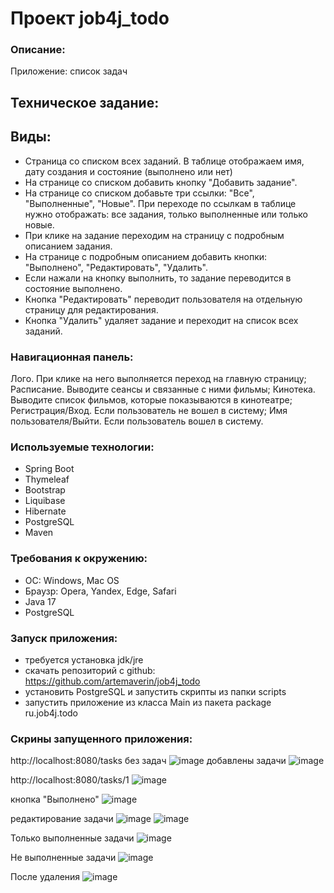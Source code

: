# Проект job4j_todo

### Описание:

Приложение: список задач

## Техническое задание:

## Виды:
- Страница со списком всех заданий. В таблице отображаем имя, дату создания и состояние (выполнено или нет)
- На странице со списком добавить кнопку "Добавить задание".
- На странице со списком добавьте три ссылки: "Все", "Выполненные", "Новые". При переходе по ссылкам в таблице нужно отображать: все задания, только выполненные или только новые.
- При клике на задание переходим на страницу с подробным описанием задания.
- На странице с подробным описанием добавить кнопки: "Выполнено", "Редактировать", "Удалить".
- Если нажали на кнопку выполнить, то задание переводится в состояние выполнено.
- Кнопка "Редактировать" переводит пользователя на отдельную страницу для редактирования.
- Кнопка "Удалить" удаляет задание и переходит на список всех заданий.

### Навигационная панель:

Лого. При клике на него выполняется переход на главную страницу;
Расписание. Выводите сеансы и связанные с ними фильмы;
Кинотека. Выводите список фильмов, которые показываются в кинотеатре;
Регистрация/Вход. Если пользователь не вошел в систему;
Имя пользователя/Выйти. Если пользователь вошел в систему.

### Используемые технологии:
- Spring Boot
- Thymeleaf
- Bootstrap
- Liquibase
- Hibernate
- PostgreSQL
- Maven

### Требования к окружению:
- ОС: Windows, Mac OS
- Браузр: Opera, Yandex, Edge, Safari
- Java 17
- PostgreSQL

### Запуск приложения:

- требуется установка jdk/jre
- скачать репозиторий с github: https://github.com/artemaverin/job4j_todo
- установить PostgreSQL и запустить скрипты из папки scripts
- запустить приложение из класса Main из пакета package ru.job4j.todo

### Скрины запущенного приложения:

http://localhost:8080/tasks
без задач
![image](https://github.com/artemaverin/job4j_cars/assets/97846877/a841d239-a8ea-4ed5-aee6-eba285e12fb2)
добавлены задачи
![image](https://github.com/artemaverin/job4j_cars/assets/97846877/30a8044a-0cbc-4d96-8fcd-475cf0b1dc94)

http://localhost:8080/tasks/1
![image](https://github.com/artemaverin/job4j_cars/assets/97846877/a211a557-30e6-485e-befb-fd219139f5ae)

кнопка "Выполнено"
![image](https://github.com/artemaverin/job4j_cars/assets/97846877/feb0b9cf-564f-43f6-b3a5-62f692b2249d)

редактирование задачи
![image](https://github.com/artemaverin/job4j_cars/assets/97846877/22042643-802d-48cd-bdb4-d6d5f5bc481e)
![image](https://github.com/artemaverin/job4j_cars/assets/97846877/f801a0b2-be40-44be-a41a-192e172ffd32)

Только выполненные задачи
![image](https://github.com/artemaverin/job4j_cars/assets/97846877/d35786d5-e9eb-44a4-9efa-298054001bea)

Не выполненные задачи
![image](https://github.com/artemaverin/job4j_cars/assets/97846877/d50dfc37-7d60-4587-a5fa-e7e1f806ffb0)

После удаления
![image](https://github.com/artemaverin/job4j_cars/assets/97846877/4aa336b7-0a7f-4248-964c-91c03ef0258b)
